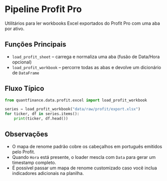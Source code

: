 # Pipeline Profit Pro

Utilitários para ler workbooks Excel exportados do Profit Pro com uma aba por ativo.

## Funções Principais

- `load_profit_sheet` – carrega e normaliza uma aba (fusão de Data/Hora opcional)
- `load_profit_workbook` – percorre todas as abas e devolve um dicionário de `DataFrame`

## Fluxo Típico

```python
from quantfinance.data.profit.excel import load_profit_workbook

series = load_profit_workbook("data/raw/profit/export.xlsx")
for ticker, df in series.items():
    print(ticker, df.head())
```

## Observações

- O mapa de renome padrão cobre os cabeçalhos em português emitidos pelo Profit.
- Quando `Hora` está presente, o loader mescla com `Data` para gerar um timestamp completo.
- É possível passar um mapa de renome customizado caso você inclua indicadores adicionais na planilha.
